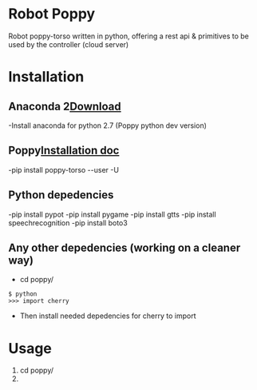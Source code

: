 # Robot Poppy
Robot poppy-torso written in python, offering a rest api & primitives to be used by the controller (cloud server)

# Installation

## Anaconda 2[Download](https://www.continuum.io/downloads)
-Install anaconda for python 2.7 (Poppy python dev version)

## Poppy[Installation doc](https://docs.poppy-project.org/en/installation/install-poppy-softwares.html)
-pip install poppy-torso --user -U


## Python depedencies
-pip install pypot
-pip install pygame
-pip install gtts
-pip install speechrecognition
-pip install boto3

## Any other depedencies (working on a cleaner way)
- cd poppy/
```
$ python
>>> import cherry
```
- Then install needed depedencies for cherry to import

# Usage

1. cd poppy/
2. 